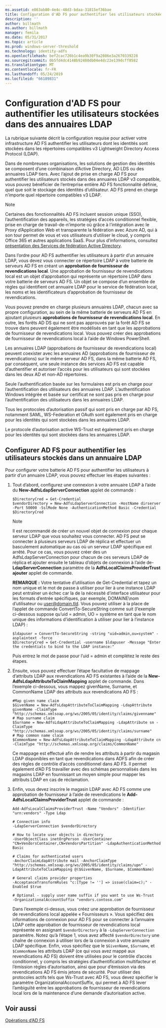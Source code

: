 ```yaml
---
ms.assetid: e863ab80-4e4c-48d3-bdaa-31815ef36bae
title: Configuration d'AD FS pour authentifier les utilisateurs stockées dans des annuaires LDAP
description: ''
author: billmath
ms.author: billmath
manager: femila
ms.date: 05/31/2017
ms.topic: article
ms.prod: windows-server-threshold
ms.technology: identity-adfs
ms.openlocfilehash: bef2cac726b1c4ea9b30f9a2086e3a2670339228
ms.sourcegitcommit: 0b5fd4dc4148b92480db04e4dc22e139dcff8582
ms.translationtype: MT
ms.contentlocale: fr-FR
ms.lasthandoff: 05/24/2019
ms.locfileid: "66189831"
---
```

# <a name="configure-ad-fs-to-authenticate-users-stored-in-ldap-directories"></a>Configuration d'AD FS pour authentifier les utilisateurs stockées dans des annuaires LDAP

La rubrique suivante décrit la configuration requise pour activer votre infrastructure AD FS authentifier les utilisateurs dont les identités sont stockées dans les répertoires compatibles v3 Lightweight Directory Access Protocol (LDAP).

Dans de nombreuses organisations, les solutions de gestion des identités se composent d’une combinaison d’Active Directory, AD LDS ou des annuaires LDAP tiers. Avec l’ajout de prise en charge AD FS pour authentifier les utilisateurs stockés dans des annuaires LDAP v3 compatible, vous pouvez bénéficier de l’entreprise entière AD FS fonctionnalité définie, quel que soit le stockage des identités d’utilisateur. AD FS prend en charge n’importe quel répertoire compatibles v3 LDAP.

> [!NOTE]
> Certaines des fonctionnalités AD FS incluent session unique (SSO), l’authentification des appareils, les stratégies d’accès conditionnel flexible, prise en charge de travail-de-n’importe où grâce à l’intégration avec le Proxy d’Application Web et transparente la fédération avec Azure AD, qui à son tour permet de vous et vos utilisateurs d’utiliser le cloud, y compris Office 365 et autres applications SaaS.  Pour plus d’informations, consultez [présentation des Services de fédération Active Directory](../../ad-fs/AD-FS-2016-Overview.md).

Dans l’ordre pour AD FS authentifier les utilisateurs à partir d’un annuaire LDAP, vous devez vous connecter ce répertoire LDAP à votre batterie de serveurs AD FS en créant un **approbation de fournisseur de revendications local**.  Une approbation de fournisseur de revendications local est un objet d’approbation qui représente un répertoire LDAP dans votre batterie de serveurs AD FS. Un objet se compose d’un ensemble de règles qui identifient cet annuaire LDAP pour le service de fédération local, les noms et les identificateurs d’approbation de fournisseur de revendications.

Vous pouvez prendre en charge plusieurs annuaires LDAP, chacun avec sa propre configuration, au sein de la même batterie de serveurs AD FS en ajoutant plusieurs **approbations de fournisseur de revendications local**. En outre, les forêts AD DS qui ne sont pas approuvés par la forêt AD FS se trouve dans peuvent également être modélisés en tant que les approbations de fournisseur de revendications local. Vous pouvez créer des approbations de fournisseur de revendications local à l’aide de Windows PowerShell.

Les annuaires LDAP (approbations de fournisseur de revendications local) peuvent coexister avec les annuaires AD (approbations de fournisseur de revendications) sur le même serveur AD FS, dans la même batterie AD FS, par conséquent, une seule instance des services AD FS est capable d’authentifier et autoriser l’accès pour les utilisateurs qui sont stockées dans les deux AD et non-AD répertoires.

Seule l’authentification basée sur les formulaires est pris en charge pour l’authentification des utilisateurs des annuaires LDAP. L’authentification Windows intégrée et basée sur certificat ne sont pas pris en charge pour l’authentification des utilisateurs dans les annuaires LDAP.

Tous les protocoles d’autorisation passif qui sont pris en charge par AD FS, notamment SAML, WS-Federation et OAuth sont également pris en charge pour les identités qui sont stockées dans les annuaires LDAP.

Le protocole d’autorisation active WS-Trust est également pris en charge pour les identités qui sont stockées dans les annuaires LDAP.

## <a name="configure-ad-fs-to-authenticate-users-stored-in-an-ldap-directory"></a>Configurer AD FS pour authentifier les utilisateurs stockés dans un annuaire LDAP
Pour configurer votre batterie AD FS pour authentifier les utilisateurs à partir d’un annuaire LDAP, vous pouvez effectuer les étapes suivantes :

1.  Tout d’abord, configurez une connexion à votre annuaire LDAP à l’aide du **New-AdfsLdapServerConnection** applet de commande :

    ```
    $DirectoryCred = Get-Credential
    $vendorDirectory = New-AdfsLdapServerConnection -HostName dirserver -Port 50000 -SslMode None -AuthenticationMethod Basic -Credential $DirectoryCred
    ```

    > [!NOTE]
    > Il est recommandé de créer un nouvel objet de connexion pour chaque serveur LDAP que vous souhaitez vous connecter. AD FS peut se connecter à plusieurs serveurs LDAP de réplica et effectuer un basculement automatique au cas où un serveur LDAP spécifique est arrêté. Pour ce cas, vous pouvez créer des un AdfsLdapServerConnection pour chacun de ces serveurs LDAP de réplica et ajouter ensuite le tableau d’objets de connexion à l’aide de-**LdapServerConnection** paramètre de la  **AdfsLocalClaimsProviderTrust ajouter** applet de commande.

    **REMARQUE :** Votre tentative d’utilisation de Get-Credential et tapez un nom unique et le mot de passe à utiliser pour lier à une instance LDAP peut entraîner un échec car la de la nécessité d’interface utilisateur pour les formats d’entrée spécifiques, par exemple, DOMAINE\nom d’utilisateur ou user@domain.tld. Vous pouvez utiliser à la place de l’applet de commande ConvertTo-SecureString comme suit (l’exemple ci-dessous suppose qu’uid = admin, UO = système en tant que le nom unique des informations d’identification à utiliser pour lier à l’instance LDAP) :

    ```
    $ldapuser = ConvertTo-SecureString -string "uid=admin,ou=system" -asplaintext -force
    $DirectoryCred = Get-Credential -username $ldapuser -Message "Enter the credentials to bind to the LDAP instance:"
    ```

    Puis entrez le mot de passe pour l’uid = admin et complétez le reste des étapes.

2.  Ensuite, vous pouvez effectuer l’étape facultative de mappage d’attributs LDAP aux revendications AD FS existantes à l’aide de la **New-AdfsLdapAttributeToClaimMapping** applet de commande. Dans l’exemple ci-dessous, vous mappez givenName, Surname, et CommonName LDAP des attributs aux revendications AD FS :

    ```
    #Map given name claim
    $GivenName = New-AdfsLdapAttributeToClaimMapping -LdapAttribute givenName -ClaimType "http://schemas.xmlsoap.org/ws/2005/05/identity/claims/givenname"
    # Map surname claim
    $Surname = New-AdfsLdapAttributeToClaimMapping -LdapAttribute sn -ClaimType "http://schemas.xmlsoap.org/ws/2005/05/identity/claims/surname"
    # Map common name claim
    $CommonName = New-AdfsLdapAttributeToClaimMapping -LdapAttribute cn -ClaimType "http://schemas.xmlsoap.org/claims/CommonName"
    ```

    Ce mappage est effectué afin de rendre les attributs à partir du magasin LDAP disponibles en tant que revendications dans ADFS afin de créer des règles de contrôle d’accès conditionnel dans AD FS. Il permet également d’AD FS travailler avec des schémas personnalisés dans les magasins LDAP en fournissant un moyen simple pour mapper les attributs LDAP en cas de réclamation.

3.  Enfin, vous devez inscrire le magasin LDAP avec AD FS comme une approbation de fournisseur à l’aide de revendications le **Add-AdfsLocalClaimsProviderTrust** applet de commande :

    ```
    Add-AdfsLocalClaimsProviderTrust -Name "Vendors" -Identifier "urn:vendors" -Type Ldap

    # Connection info
    -LdapServerConnection $vendorDirectory 

    # How to locate user objects in directory
    -UserObjectClass inetOrgPerson -UserContainer "CN=VendorsContainer,CN=VendorsPartition" -LdapAuthenticationMethod Basic 

    # Claims for authenticated users
    -AnchorClaimLdapAttribute mail -AnchorClaimType "http://schemas.xmlsoap.org/ws/2005/05/identity/claims/upn" -LdapAttributeToClaimMapping @($GivenName, $Surname, $CommonName) 

    # General claims provider properties
    -AcceptanceTransformRules "c:[Type != ''] => issue(claim=c);" -Enabled $true 

    # Optional - supply user name suffix if you want to use Ws-Trust
    -OrganizationalAccountSuffix "vendors.contoso.com"

    ```

    Dans l’exemple ci-dessus, vous créez une approbation de fournisseur de revendications local appelée « Fournisseurs ». Vous spécifiez des informations de connexion pour AD FS pour se connecter à l’annuaire LDAP cette approbation de fournisseur de revendications local représente en assignant `$vendorDirectory` à la `-LdapServerConnection` paramètre. Notez qu’à l’étape 1, vous avez affecté `$vendorDirectory` une chaîne de connexion à utiliser lors de la connexion à votre annuaire LDAP spécifique. Enfin, vous spécifiez que le `$GivenName`, `$Surname`, et `$CommonName` les attributs LDAP (ce qui vous avez mappé aux revendications AD FS) doivent être utilisées pour le contrôle d’accès conditionnel, y compris les stratégies d’authentification multifacteur et l’émission règles d’autorisation, ainsi que pour d’émission via des revendications AD FS émis jetons de sécurité. Pour utiliser des protocoles actifs tels que Ws-Trust avec AD FS, vous devez spécifier le paramètre OrganizationalAccountSuffix, qui permet à AD FS lever l’ambiguïté entre les approbations de fournisseur de revendications local lors de la maintenance d’une demande d’autorisation active.

## <a name="see-also"></a>Voir aussi
[Opérations d’AD FS](../../ad-fs/AD-FS-2016-Operations.md)


